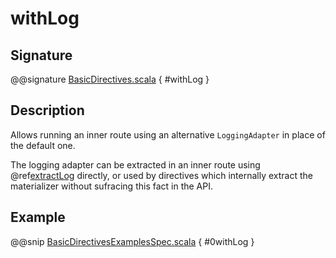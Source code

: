<a id="withlog"></a>
# withLog

## Signature

@@signature [BasicDirectives.scala](../../../../../../../../../akka-http/src/main/scala/akka/http/scaladsl/server/directives/BasicDirectives.scala) { #withLog }

## Description

Allows running an inner route using an alternative `LoggingAdapter` in place of the default one.

The logging adapter can be extracted in an inner route using @ref[extractLog](extractLog.md#extractlog) directly,
or used by directives which internally extract the materializer without sufracing this fact in the API.

## Example

@@snip [BasicDirectivesExamplesSpec.scala](../../../../../../../test/scala/docs/http/scaladsl/server/directives/BasicDirectivesExamplesSpec.scala) { #0withLog }
